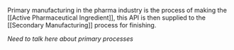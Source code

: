 Primary manufacturing in the pharma industry is the process of making the [[Active Pharmaceutical Ingredient]], this API is then supplied to the [[Secondary Manufacturing]] process for finishing.

*Need to talk here about primary processes*